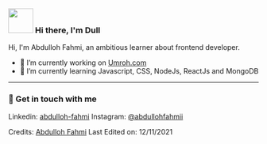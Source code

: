 
### <img src="https://i.pinimg.com/originals/00/4b/17/004b173f6e3d6843df10114e087f30a8.gif" width="50" height="50" /> Hi there, I'm Dull

Hi, I'm Abdulloh Fahmi, an ambitious learner about frontend developer.

- 🔭 I’m currently working on <a href="https://www.umroh.com/">Umroh.com</a>
- 🌱 I’m currently learning Javascript, CSS, NodeJs, ReactJs and MongoDB

-----
### 💬 Get in touch with me
Linkedin: [abdulloh-fahmi](https://www.linkedin.com/in/abdulloh-fahmi/)
Instagram: [@abdullohfahmii](https://www.instagram.com/abdullohfahmii_/)


Credits: [Abdulloh Fahmi](https://github.com/abdfahmi07)
Last Edited on: 12/11/2021

